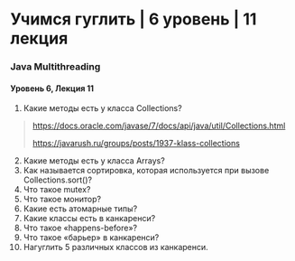 # Учимся гуглить | 6 уровень | 11 лекция
### Java Multithreading
#### Уровень 6, Лекция 11

1. Какие методы есть у класса Collections?
> https://docs.oracle.com/javase/7/docs/api/java/util/Collections.html
> 
> https://javarush.ru/groups/posts/1937-klass-collections

2. Какие методы есть у класса Arrays?
3. Как называется сортировка, которая используется при вызове Collections.sort()?
4. Что такое mutex?
5. Что такое монитор?
6. Какие есть атомарные типы?
7. Какие классы есть в канкаренси?
8. Что такое «happens-before»?
9. Что такое «барьер» в канкаренси?
10. Нагуглить 5 различных классов из канкаренси.

